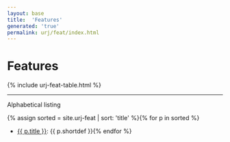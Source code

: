 ```yaml
---
layout: base
title:  'Features'
generated: 'true'
permalink: urj/feat/index.html
---
```


# Features

{% include urj-feat-table.html %}

----------

Alphabetical listing

{% assign sorted = site.urj-feat | sort: 'title' %}{% for p in sorted %}
* [{{ p.title }}](): {{ p.shortdef }}{% endfor %}
